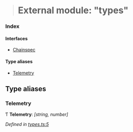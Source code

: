 > # External module: "types"

### Index

#### Interfaces

* [Chainspec](../interfaces/_types_.chainspec.md)

#### Type aliases

* [Telemetry](_types_.md#telemetry)

## Type aliases

###  Telemetry

Ƭ **Telemetry**: *[string, number]*

*Defined in [types.ts:5](https://github.com/polkadot-js/common/blob/6c79462/packages/chainspec/src/types.ts#L5)*